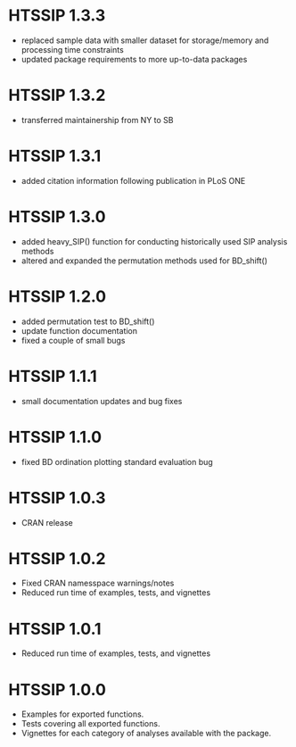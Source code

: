 # HTSSIP 1.3.3

* replaced sample data with smaller dataset for storage/memory and processing time constraints
* updated package requirements to more up-to-data packages

# HTSSIP 1.3.2

* transferred maintainership from NY to SB

# HTSSIP 1.3.1

* added citation information following publication in PLoS ONE

# HTSSIP 1.3.0

* added heavy_SIP() function for conducting historically used SIP analysis methods
* altered and expanded the permutation methods used for BD_shift()

# HTSSIP 1.2.0

* added permutation test to BD_shift()
* update function documentation
* fixed a couple of small bugs

# HTSSIP 1.1.1

* small documentation updates and bug fixes


# HTSSIP 1.1.0

* fixed BD ordination plotting standard evaluation bug


# HTSSIP 1.0.3 

* CRAN release


# HTSSIP 1.0.2

* Fixed CRAN namesspace warnings/notes
* Reduced run time of examples, tests, and vignettes


# HTSSIP 1.0.1

* Reduced run time of examples, tests, and vignettes


# HTSSIP 1.0.0

* Examples for exported functions.
* Tests covering all exported functions.
* Vignettes for each category of analyses available with the package.
